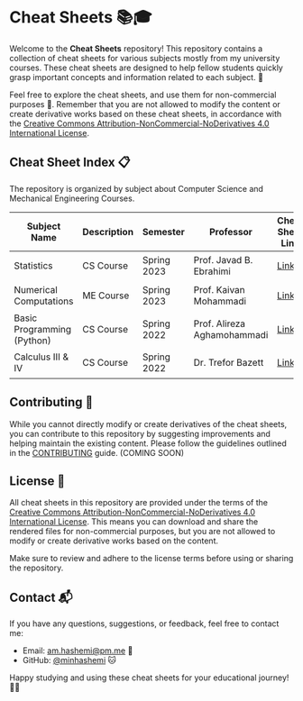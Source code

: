 # Cheat Sheets 📚🎓

Welcome to the **Cheat Sheets** repository! This repository contains a collection of cheat sheets for various subjects mostly from my university courses. These cheat sheets are designed to help fellow students quickly grasp important concepts and information related to each subject. 🚀

Feel free to explore the cheat sheets, and use them for non-commercial purposes 🤝. Remember that you are not allowed to modify the content or create derivative works based on these cheat sheets, in accordance with the [Creative Commons Attribution-NonCommercial-NoDerivatives 4.0 International License](LICENSE).

## Cheat Sheet Index 📋

The repository is organized by subject about Computer Science and Mechanical Engineering Courses.

| Subject Name | Description | Semester | Professor | Cheat Sheet Link | Status |
|--------------|-------------|----------|-----------|------------------|--------|
| Statistics   | CS Course   | Spring 2023 | Prof. Javad B. Ebrahimi | [Link](Statistics/) | Complete ✔️ |
| Numerical Computations| ME Course   | Spring 2023 | Prof. Kaivan Mohammadi | [Link](Numerical%20Computations/) | Complete ✔️ |
| Basic Programming (Python) | CS Course   | Spring 2022 | Prof. Alireza Aghamohammadi | [Link](Basic%20Programming%20(Python)/) | Complete ✔️ |
| Calculus III & IV | CS Course   | Spring 2022 | Dr. Trefor Bazett | [Link](Calculus%20III%20&%20IV.pdf) | Complete ✔️ |



## Contributing 🤝

While you cannot directly modify or create derivatives of the cheat sheets, you can contribute to this repository by suggesting improvements and helping maintain the existing content. Please follow the guidelines outlined in the [CONTRIBUTING](CONTRIBUTING.md) guide. (COMING SOON)

## License 📄

All cheat sheets in this repository are provided under the terms of the [Creative Commons Attribution-NonCommercial-NoDerivatives 4.0 International License](LICENSE). This means you can download and share the rendered files for non-commercial purposes, but you are not allowed to modify or create derivative works based on the content.

Make sure to review and adhere to the license terms before using or sharing the repository.

## Contact 📬

If you have any questions, suggestions, or feedback, feel free to contact me:

- Email: am.hashemi@pm.me 📧
- GitHub: [@minhashemi](https://github.com/minhashemi) 🐱

Happy studying and using these cheat sheets for your educational journey! 🌟🎉
